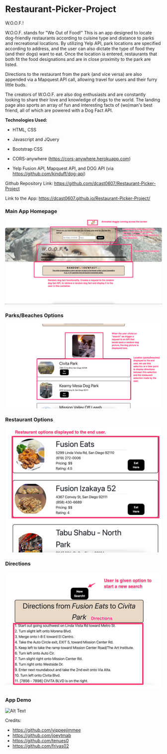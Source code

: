 # Restaurant-Picker-Project

W.O.O.F.!

W.O.O.F. stands for "We Out of Food!" This is an app designed to locate dog-friendly restaurants according to cuisine type and distance to parks and recreational locations. By utilizing Yelp API, park locations are specified according to address, and the user can also dictate the type of food they (and their dogs) want to eat. Once the location is entered, restaurants that both fit the food designations and are in close proximity to the park are listed.

Directions to the restaurant from the park (and vice versa) are also appended via a Mapquest API call, allowing travel for users and their furry little buds.

The creators of W.O.O.F. are also dog enthusiasts and are constantly looking to share their love and knowledge of dogs to the world. The landing page also sports an array of fun and interesting facts of (wo)man's best friend, all of which are powered with a Dog Fact API.

**Technologies Used:**

- HTML, CSS
- Javascript and JQuery
- Bootstrap CSS
- CORS-anywhere (https://cors-anywhere.herokuapp.com)

- Yelp Fusion API, Mapquest API, and DOG API (via https://github.com/kinduff/dog-api)

Github Repository Link: https://github.com/dcast0607/Restaurant-Picker-Project

Link to the App: https://dcast0607.github.io/Restaurant-Picker-Project/


### Main App Homepage
![Alt Text](./assets/WOOF%20Homepage.png?raw=true "Main Homepage Screenshot") <br />
### Parks/Beaches Options
![Alt Text](./assets/WOOF%20Address%20Results.png?raw=true "Parks/Beaches Options") <br />
### Restaurant Options
![Alt Text](./assets/WOOF%20Restaurant%20Options.png?raw=true "Restaurant Options") <br />
### Directions
![Alt Text](./assets/WOOF%20Directions.png?raw=true "Directions") <br />
### App Demo 
![Alt Text](./assets/WOOF%20App%20Demo.gif?raw=true "App Demo") <br />

Credits: 
- https://github.com/yippeejimmee 
- https://github.com/joeytmab
- https://github.com/tenues0
- https://github.com/frivas02